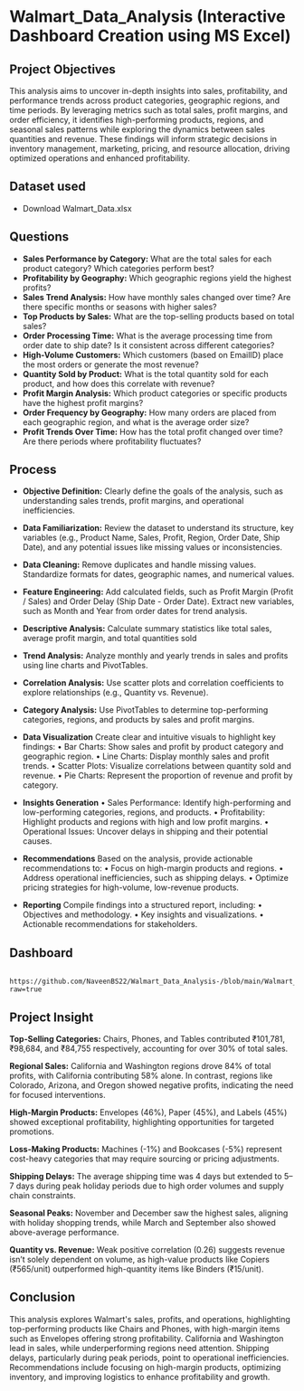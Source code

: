 # Walmart_Data_Analysis (Interactive Dashboard Creation using MS Excel)

## Project Objectives 
This analysis aims to uncover in-depth insights into sales, profitability, and performance trends across product categories, geographic regions, and time periods. By leveraging metrics such as total sales, profit margins, and order efficiency, it identifies high-performing products, regions, and seasonal sales patterns while exploring the dynamics between sales quantities and revenue. These findings will inform strategic decisions in inventory management, marketing, pricing, and resource allocation, driving optimized operations and enhanced profitability.

## Dataset used	
-	Download Walmart_Data.xlsx

## Questions
  - **Sales Performance by Category:** What are the total sales for each product category? Which categories perform best?
  - **Profitability by Geography:** Which geographic regions yield the highest profits?
  - **Sales Trend Analysis:** How have monthly sales changed over time? Are there specific months or seasons with higher sales?
  - **Top Products by Sales:** What are the top-selling products based on total sales?
  - **Order Processing Time:** What is the average processing time from order date to ship date? Is it consistent across different categories?
  - **High-Volume Customers:** Which customers (based on EmailID) place the most orders or generate the most revenue?
  - **Quantity Sold by Product:** What is the total quantity sold for each product, and how does this correlate with revenue?
  - **Profit Margin Analysis:** Which product categories or specific products have the highest profit margins?
  - **Order Frequency by Geography:** How many orders are placed from each geographic region, and what is the average order size?
  - **Profit Trends Over Time:** How has the total profit changed over time? Are there periods where profitability fluctuates?

## Process
  - **Objective Definition:** Clearly define the goals of the analysis, such as understanding sales trends, profit margins, and operational inefficiencies.

  - **Data Familiarization:** Review the dataset to understand its structure, key variables (e.g., Product Name, Sales, Profit, Region, Order Date, Ship Date), and any potential issues 
                              like missing values or inconsistencies.

  - **Data Cleaning:**
      Remove duplicates and handle missing values.
      Standardize formats for dates, geographic names, and numerical values.

  - **Feature Engineering:**
      Add calculated fields, such as Profit Margin (Profit / Sales) and Order Delay (Ship Date - Order Date).
      Extract new variables, such as Month and Year from order dates for trend analysis.

  - **Descriptive Analysis:**
      Calculate summary statistics like total sales, average profit margin, and total quantities sold

  - **Trend Analysis:**
      Analyze monthly and yearly trends in sales and profits using line charts and PivotTables.

  - **Correlation Analysis:**
      Use scatter plots and correlation coefficients to explore relationships (e.g., Quantity vs. Revenue).

  - **Category Analysis:**
      Use PivotTables to determine top-performing categories, regions, and products by sales and profit margins.

  - **Data Visualization**
      Create clear and intuitive visuals to highlight key findings:
        •	Bar Charts: Show sales and profit by product category and geographic region.
        •	Line Charts: Display monthly sales and profit trends.
        •	Scatter Plots: Visualize correlations between quantity sold and revenue.
        •	Pie Charts: Represent the proportion of revenue and profit by category.

  - **Insights Generation**
        •	Sales Performance: Identify high-performing and low-performing categories, regions, and products.
        •	Profitability: Highlight products and regions with high and low profit margins.
        •	Operational Issues: Uncover delays in shipping and their potential causes.

  - **Recommendations**
      Based on the analysis, provide actionable recommendations to:
        •	Focus on high-margin products and regions.
        •	Address operational inefficiencies, such as shipping delays.
        •	Optimize pricing strategies for high-volume, low-revenue products.

  - **Reporting**
      Compile findings into a structured report, including:
        •	Objectives and methodology.
        •	Key insights and visualizations.
        •	Actionable recommendations for stakeholders.
    
## Dashboard
       https://github.com/NaveenBS22/Walmart_Data_Analysis-/blob/main/Walmart_Dashboard.png?raw=true

## Project Insight 
**Top-Selling Categories:** Chairs, Phones, and Tables contributed ₹101,781, ₹98,684, and ₹84,755 respectively, accounting for over 30% of total sales.

**Regional Sales:** California and Washington regions drove 84% of total profits, with California contributing 58% alone. In contrast, regions like Colorado, Arizona, and Oregon showed negative profits, indicating the need for focused interventions.

**High-Margin Products:** Envelopes (46%), Paper (45%), and Labels (45%) showed exceptional profitability, highlighting opportunities for targeted promotions.

**Loss-Making Products:** Machines (-1%) and Bookcases (-5%) represent cost-heavy categories that may require sourcing or pricing adjustments.

**Shipping Delays:** The average shipping time was 4 days but extended to 5–7 days during peak holiday periods due to high order volumes and supply chain constraints.

**Seasonal Peaks:** November and December saw the highest sales, aligning with holiday shopping trends, while March and September also showed above-average performance.

**Quantity vs. Revenue:** Weak positive correlation (0.26) suggests revenue isn’t solely dependent on volume, as high-value products like Copiers (₹565/unit) outperformed high-quantity items like Binders (₹15/unit).


## Conclusion 
This analysis explores Walmart's sales, profits, and operations, highlighting top-performing products like Chairs and Phones, with high-margin items such as Envelopes offering strong profitability. California and Washington lead in sales, while underperforming regions need attention. Shipping delays, particularly during peak periods, point to operational inefficiencies. Recommendations include focusing on high-margin products, optimizing inventory, and improving logistics to enhance profitability and growth.




